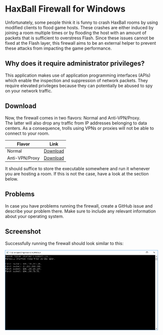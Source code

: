 # HaxBall Firewall for Windows
Unfortunately, some people think it is funny to crash HaxBall rooms by using modified clients to flood game hosts.
These crashes are either induced by joining a room multiple times or by flooding the host with an amount of packets that is sufficient to overstress Flash.
Since these issues cannot be fixed at the Flash layer, this firewall aims to be an external helper to prevent these attacks from impacting the game performance.

## Why does it require administrator privileges?
This application makes use of application programming interfaces (APIs) which enable the inspection and suppression of network packets.
They require elevated privileges because they can potentially be abused to spy on your network traffic.

## Download
Now, the firewall comes in two flavors: Normal and Anti-VPN/Proxy.\
The latter will also drop any traffic from IP addresses belonging to data centers. As a consequence, trolls using VPNs or proxies will not be able to connect to your room.

|Flavor|Link| 
|-|-| 
|Normal|[Download](https://github.com/haxmod/haxball-firewall-windows/releases/download/0.4.4/HaxWall.exe)|
|Anti-VPN/Proxy|[Download](https://github.com/haxmod/haxball-firewall-windows/releases/download/0.4.4/HaxWall-DC.exe)|

It should suffice to store the executable somewhere and run it whenever you are hosting a room. If this is not the case, have a look at the section below.

## Problems
In case you have problems running the firewall, create a GitHub issue and describe your problem there.
Make sure to include any relevant information about your operating system.

## Screenshot
Successfully running the firewall should look similar to this:

![Screenshot](https://raw.githubusercontent.com/haxmod/binary-data/master/img/screenshot-windows.png)
